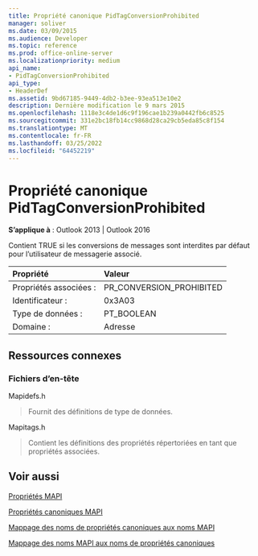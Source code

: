 ```yaml
---
title: Propriété canonique PidTagConversionProhibited
manager: soliver
ms.date: 03/09/2015
ms.audience: Developer
ms.topic: reference
ms.prod: office-online-server
ms.localizationpriority: medium
api_name:
- PidTagConversionProhibited
api_type:
- HeaderDef
ms.assetid: 9bd67185-9449-4db2-b3ee-93ea513e10e2
description: Dernière modification le 9 mars 2015
ms.openlocfilehash: 1118e3c4de1d6c9f196cae1b239a0442fb6c8525
ms.sourcegitcommit: 331e2bc18fb14cc9868d28ca29cb5eda85c8f154
ms.translationtype: MT
ms.contentlocale: fr-FR
ms.lasthandoff: 03/25/2022
ms.locfileid: "64452219"
---
```

# <a name="pidtagconversionprohibited-canonical-property"></a>Propriété canonique PidTagConversionProhibited

  
  
**S’applique à** : Outlook 2013 | Outlook 2016 
  
Contient TRUE si les conversions de messages sont interdites par défaut pour l’utilisateur de messagerie associé.
  
|Propriété|Valeur|
|:-----|:-----|
|Propriétés associées :  <br/> |PR_CONVERSION_PROHIBITED  <br/> |
|Identificateur :  <br/> |0x3A03  <br/> |
|Type de données :  <br/> |PT_BOOLEAN  <br/> |
|Domaine :  <br/> |Adresse  <br/> |
   
## <a name="related-resources"></a>Ressources connexes

### <a name="header-files"></a>Fichiers d’en-tête

Mapidefs.h
  
> Fournit des définitions de type de données.
    
Mapitags.h
  
> Contient les définitions des propriétés répertoriées en tant que propriétés associées.
    
## <a name="see-also"></a>Voir aussi



[Propriétés MAPI](mapi-properties.md)
  
[Propriétés canoniques MAPI](mapi-canonical-properties.md)
  
[Mappage des noms de propriétés canoniques aux noms MAPI](mapping-canonical-property-names-to-mapi-names.md)
  
[Mappage des noms MAPI aux noms de propriétés canoniques](mapping-mapi-names-to-canonical-property-names.md)

